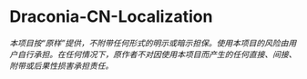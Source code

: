 # Draconia-CN-Localization
*本项目按“原样”提供，不附带任何形式的明示或暗示担保。使用本项目的风险由用户自行承担。在任何情况下，原作者不对因使用本项目而产生的任何直接、间接、附带或后果性损害承担责任。*
